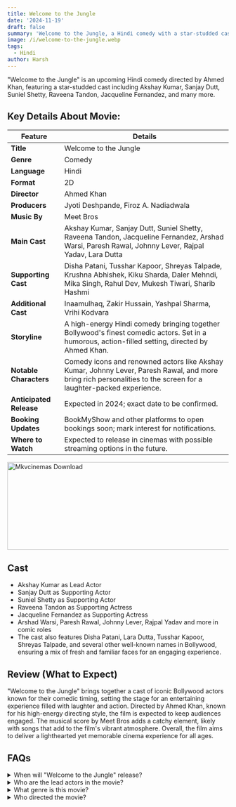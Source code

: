 ```yaml
---
title: Welcome to the Jungle
date: '2024-11-19'
draft: false
summary: 'Welcome to the Jungle, a Hindi comedy with a star-studded cast including Akshay Kumar, Sanjay Dutt, and Raveena Tandon. Directed by Ahmed Khan, this movie promises a thrilling blend of humor and action.'
image: /i/welcome-to-the-jungle.webp
tags:
  - Hindi
author: Harsh
---
```


"Welcome to the Jungle" is an upcoming Hindi comedy directed by Ahmed Khan, featuring a star-studded cast including Akshay Kumar, Sanjay Dutt, Suniel Shetty, Raveena Tandon, Jacqueline Fernandez, and many more. 

## Key Details About Movie:

| **Feature**           | **Details**                                                                                                                                           |
|-----------------------|-------------------------------------------------------------------------------------------------------------------------------------------------------|
| **Title**             | Welcome to the Jungle                                                                                                                                |
| **Genre**             | Comedy                                                                                                                                                |
| **Language**          | Hindi                                                                                                                                                 |
| **Format**            | 2D                                                                                                                                                    |
| **Director**          | Ahmed Khan                                                                                                                                            |
| **Producers**         | Jyoti Deshpande, Firoz A. Nadiadwala                                                                                                                  |
| **Music By**          | Meet Bros                                                                                                                                             |
| **Main Cast**         | Akshay Kumar, Sanjay Dutt, Suniel Shetty, Raveena Tandon, Jacqueline Fernandez, Arshad Warsi, Paresh Rawal, Johnny Lever, Rajpal Yadav, Lara Dutta   |
| **Supporting Cast**   | Disha Patani, Tusshar Kapoor, Shreyas Talpade, Krushna Abhishek, Kiku Sharda, Daler Mehndi, Mika Singh, Rahul Dev, Mukesh Tiwari, Sharib Hashmi       |
| **Additional Cast**   | Inaamulhaq, Zakir Hussain, Yashpal Sharma, Vrihi Kodvara                                                                                              |
| **Storyline**         | A high-energy Hindi comedy bringing together Bollywood's finest comedic actors. Set in a humorous, action-filled setting, directed by Ahmed Khan.      |
| **Notable Characters**| Comedy icons and renowned actors like Akshay Kumar, Johnny Lever, Paresh Rawal, and more bring rich personalities to the screen for a laughter-packed experience. |
| **Anticipated Release** | Expected in 2024; exact date to be confirmed.                                                                                                      |
| **Booking Updates**   | BookMyShow and other platforms to open bookings soon; mark interest for notifications.                                                                 |
| **Where to Watch**    | Expected to release in cinemas with possible streaming options in the future.                                                                         |

<a href="https://whomeenoaglauns.com/4/8531475">
  <img src="/mkvcinemas-btn.webp" alt="Mkvcinemas Download" width="600" height="200" loading="lazy">
</a>

## Cast
- Akshay Kumar as Lead Actor
- Sanjay Dutt as Supporting Actor
- Suniel Shetty as Supporting Actor
- Raveena Tandon as Supporting Actress
- Jacqueline Fernandez as Supporting Actress
- Arshad Warsi, Paresh Rawal, Johnny Lever, Rajpal Yadav and more in comic roles
- The cast also features Disha Patani, Lara Dutta, Tusshar Kapoor, Shreyas Talpade, and several other well-known names in Bollywood, ensuring a mix of fresh and familiar faces for an engaging experience.

## Review (What to Expect)
"Welcome to the Jungle" brings together a cast of iconic Bollywood actors known for their comedic timing, setting the stage for an entertaining experience filled with laughter and action. Directed by Ahmed Khan, known for his high-energy directing style, the film is expected to keep audiences engaged. The musical score by Meet Bros adds a catchy element, likely with songs that add to the film's vibrant atmosphere. Overall, the film aims to deliver a lighthearted yet memorable cinema experience for all ages.

<!-- ## Trailer -->

<!-- <iframe width="100%" height="380" src="https://www.youtube.com/embed/RKZJtoFoaQg?si=lQyogWrIXd94EcMW" title={title} frameborder="0" allow="accelerometer; autoplay; clipboard-write; encrypted-media; gyroscope; picture-in-picture; web-share" referrerpolicy="strict-origin-when-cross-origin" allowfullscreen loading="lazy"></iframe> -->

## FAQs

<details>
  <summary>When will "Welcome to the Jungle" release?</summary>
  <p>The release date is yet to be confirmed. Stay tuned for updates on bookings!</p>
</details>

<details>
  <summary>Who are the lead actors in the movie?</summary>
  <p>Akshay Kumar, Sanjay Dutt, and Suniel Shetty are among the prominent leads.</p>
</details>

<details>
  <summary>What genre is this movie?</summary>
  <p>"Welcome to the Jungle" is a Hindi comedy.</p>
</details>

<details>
  <summary>Who directed the movie?</summary>
  <p>Ahmed Khan directed the film.</p>
</details>